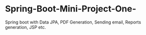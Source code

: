 # Spring-Boot-Mini-Project-One-
Spring boot with Data JPA, PDF Generation, Sending email, Reports generation, JSP etc.
